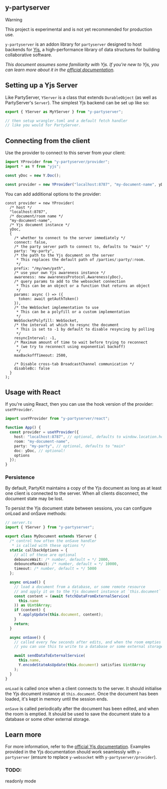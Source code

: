## y-partyserver

> [!WARNING]
> This project is experimental and is not yet recommended for production use.

[//]: # "keep in sync with packages/y-partyserver/README.md"
[//]: # "keep in sync with docs/reference/y-partyserver.md"

`y-partyserver` is an addon library for `partyserver` designed to host backends for [Yjs](https://yjs.dev), a high-performance library of data structures for building collaborative software.

_This document assumes some familiarity with Yjs. If you're new to Yjs, you can learn more about it in the [official documentation](https://docs.yjs.dev)._

## Setting up a Yjs Server

Like PartyServer, `YServer` is a class that extends `DurableObject` (as well as PartyServer's `Server`). The simplest Yjs backend can be set up like so:

```ts
export { YServer as MyYServer } from "y-partyserver";

// then setup wrangler.toml and a default fetch handler
// like you would for PartyServer.
```

## Connecting from the client

Use the provider to connect to this server from your client:

```ts
import YProvider from "y-partyserver/provider";
import * as Y from "yjs";

const yDoc = new Y.Doc();

const provider = new YProvider("localhost:8787", "my-document-name", yDoc);
```

You can add additional options to the provider:

```tsx
const provider = new YProvider(
  /* host */
  "localhost:8787",
  /* document/room name */
  "my-document-name",
  /* Yjs document instance */
  yDoc,
  {
    /* whether to connect to the server immediately */
    connect: false,
    /* the party server path to connect to, defaults to "main" */
    party: "my-party",
    /* the path to the Yjs document on the server
     * This replaces the default path of /parties/:party/:room.
     */
    prefix: "/my/own/path",
    /* use your own Yjs awareness instance */
    awareness: new awarenessProtocol.Awareness(yDoc),
    /* query params to add to the websocket connection
     * This can be an object or a function that returns an object
     */
    params: async () => ({
      token: await getAuthToken()
    }),
    /* the WebSocket implementation to use
     * This can be a polyfill or a custom implementation
     */
    WebSocketPolyfill: WebSocket,
    /* the interval at which to resync the document
     * This is set to -1 by default to disable resyncing by polling
     */
    resyncInterval: -1,
    /* Maximum amount of time to wait before trying to reconnect
     * (we try to reconnect using exponential backoff)
     */
    maxBackoffTimeout: 2500,

    /* Disable cross-tab BroadcastChannel communication */
    disableBc: false
  }
);
```

## Usage with React

If you're using React, then you can use the hook version of the provider: `useYProvider`.

```ts
import useYProvider from "y-partyserver/react";

function App() {
  const provider = useYProvider({
    host: "localhost:8787", // optional, defaults to window.location.host
    room: "my-document-name",
    party: "my-party", // optional, defaults to "main"
    doc: yDoc, // optional!
    options
  });
}
```

### Persistence

By default, PartyKit maintains a copy of the Yjs document as long as at least one client is connected to the server. When all clients disconnect, the document state may be lost.

To persist the Yjs document state between sessions, you can configure onLoad and onSave methods:

```ts
// server.ts
import { YServer } from "y-partyserver";

export class MyDocument extends YServer {
  /* control how often the onSave handler
   * is called with these options */
  static callbackOptions = {
    // all of these are optional
    debounceWait: /* number, default = */ 2000,
    debounceMaxWait: /* number, default = */ 10000,
    timeout: /* number, default = */ 5000
  };

  async onLoad() {
    // load a document from a database, or some remote resource
    // and apply it on to the Yjs document instance at `this.document`
    const content = (await fetchDataFromExternalService(
      this.name
    )) as Uint8Array;
    if (content) {
      Y.applyUpdate(this.document, content);
    }
    return;
  }

  async onSave() {
    // called every few seconds after edits, and when the room empties
    // you can use this to write to a database or some external storage

    await sendDataToExternalService(
      this.name,
      Y.encodeStateAsUpdate(this.document) satisfies Uint8Array
    );
  }
}
```

`onLoad` is called once when a client connects to the server. It should initialise the Yjs document instance at `this.document`. Once the document has been loaded, it's kept in memory until the session ends.

`onSave` is called periodically after the document has been edited, and when the room is emptied. It should be used to save the document state to a database or some other external storage.

## Learn more

For more information, refer to the [official Yjs documentation](https://docs.yjs.dev/ecosystem/editor-bindings). Examples provided in the Yjs documentation should work seamlessly with `y-partyserver` (ensure to replace `y-websocket` with `y-partyserver/provider`).

### TODO:

readonly mode
